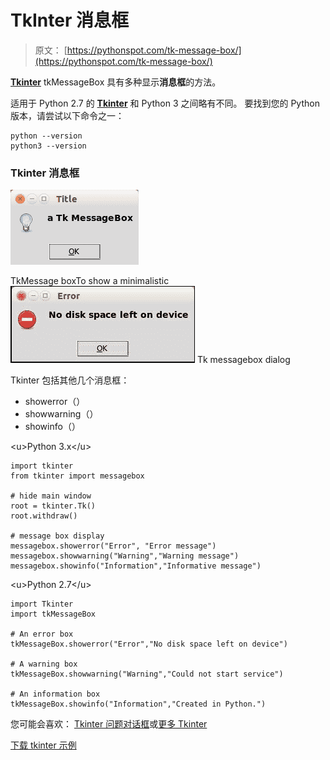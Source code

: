 # TkInter 消息框

> 原文： [https://pythonspot.com/tk-message-box/](https://pythonspot.com/tk-message-box/)

[**Tkinter**](https://pythonspot.com/tkinter/) tkMessageBox 具有多种显示**消息框**的方法。

适用于 Python 2.7 的 [**Tkinter**](https://pythonspot.com/tkinter/) 和 Python 3 之间略有不同。 要找到您的 Python 版本，请尝试以下命令之一：

```
python --version
python3 --version

```

### Tkinter 消息框

![Tkinter Message box](img/e9d03180e4231af35183a0c4f9ff6277.jpg)

TkMessage boxTo show a minimalistic ![tkinter-dialog](img/cada3d59a1bd4887694d8ded4576f519.jpg) Tk messagebox dialog

Tkinter 包括其他几个消息框：

*   showerror（）
*   showwarning（）
*   showinfo（）

&lt;u&gt;Python 3.x&lt;/u&gt;

```
import tkinter
from tkinter import messagebox

# hide main window
root = tkinter.Tk()
root.withdraw()

# message box display
messagebox.showerror("Error", "Error message")
messagebox.showwarning("Warning","Warning message")
messagebox.showinfo("Information","Informative message")

```

&lt;u&gt;Python 2.7&lt;/u&gt;

```
import Tkinter
import tkMessageBox

# An error box
tkMessageBox.showerror("Error","No disk space left on device")

# A warning box 
tkMessageBox.showwarning("Warning","Could not start service")

# An information box
tkMessageBox.showinfo("Information","Created in Python.")

```

您可能会喜欢： [Tkinter 问题对话框](https://pythonspot.com/tkinter-askquestion-dialog/)或[更多 Tkinter](https://pythonspot.com/tkinter/)

[下载 tkinter 示例](/download-tkinter-examples)